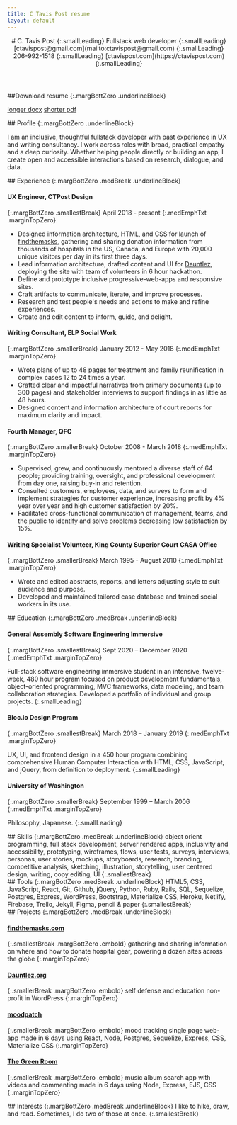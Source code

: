 ```yaml
---
title: C Tavis Post resume
layout: default
---
```


<article class="projContainer" markdown="1">
<div class="projLimitWidth" markdown="1">
<header markdown="1">
# C. Tavis Post
{:.smallLeading}
Fullstack web developer
{:.smallLeading}
[ctavispost@gmail.com](mailto:ctavispost@gmail.com)
{:.smallLeading}
206-992-1518
{:.smallLeading}
[ctavispost.com](https://ctavispost.com)
{:.smallLeading}
</header>

<section class="smBreak" markdown="1">
##Download resume
{:.margBottZero .underlineBlock}

[longer docx](./c-tavis-post-resume.docx)
[shorter pdf](./c_tavis_post_resume.pdf)
</section>

<article class="medBreak" markdown="1">
## Profile
{:.margBottZero .underlineBlock}

I am an inclusive, thoughtful fullstack developer with past experience in UX and writing consultancy. I work across roles with broad, practical empathy and a deep curiosity. Whether helping people directly or building an app, I create open and accessible interactions based on research, dialogue, and data.
</article>

<article markdown="1">
## Experience
{:.margBottZero .medBreak .underlineBlock}

#### UX Engineer, CTPost Design
{:.margBottZero .smallestBreak}
April 2018 - present
{:.medEmphTxt .marginTopZero}

- Designed information architecture, HTML, and CSS for launch of [findthemasks](https://findthemasks.com), gathering and sharing donation information from thousands of hospitals in the US, Canada, and Europe with 20,000 unique visitors per day in its first three days.
- Lead information architecture, drafted content and UI for [Dauntlez](https://dauntlez.org), deploying the site with team of volunteers in 6 hour hackathon.
- Define and prototype inclusive progressive-web-apps and responsive sites.
- Craft artifacts to communicate, iterate, and improve processes.
- Research and test people's needs and actions to make and refine experiences.
- Create and edit content to inform, guide, and delight.

#### Writing Consultant, ELP Social Work
{:.margBottZero .smallerBreak}
January 2012 - May 2018
{:.medEmphTxt .marginTopZero}

- Wrote plans of up to 48 pages for treatment and family reunification in complex cases 12 to 24 times a year.
- Crafted clear and impactful narratives from primary documents (up to 300 pages) and stakeholder interviews to support findings in as little as 48 hours.
- Designed content and information architecture of court reports for maximum clarity and impact.

#### Fourth Manager, QFC
{:.margBottZero .smallerBreak}
October 2008 - March 2018
{:.medEmphTxt .marginTopZero}

- Supervised, grew, and continuously mentored a diverse staff of 64 people; providing training, oversight, and professional development from day one, raising buy-in and retention.
- Consulted customers, employees, data, and surveys to form and implement strategies for customer experience, increasing profit by 4% year over year and high customer satisfaction by 20%.
- Facilitated cross-functional communication of management, teams, and the public to identify and solve problems decreasing low satisfaction by 15%.

#### Writing Specialist Volunteer, King County Superior Court CASA Office
{:.margBottZero .smallerBreak}
March 1995 - August 2010
{:.medEmphTxt .marginTopZero}

- Wrote and edited abstracts, reports, and letters adjusting style to suit audience and purpose.
- Developed and maintained tailored case database and trained social workers in its use.
</article>


<article markdown="1">
## Education
{:.margBottZero .medBreak .underlineBlock}

#### General Assembly Software Engineering Immersive
{:.margBottZero .smallestBreak}
Sept 2020 – December 2020
{:.medEmphTxt .marginTopZero}

Full-stack software engineering immersive student in an intensive, twelve-week, 480 hour program focused on product development fundamentals, object-oriented programming, MVC frameworks, data modeling, and team collaboration strategies. Developed a portfolio of individual and group projects.
{:.smallLeading}

#### Bloc.io Design Program
{:.margBottZero .smallestBreak}
March 2018 – January 2019
{:.medEmphTxt .marginTopZero}

UX, UI, and frontend design in a 450 hour program combining comprehensive Human Computer Interaction with HTML, CSS, JavaScript, and jQuery, from definition to deployment.
{:.smallLeading}

#### University of Washington
{:.margBottZero .smallerBreak}
September 1999 – March 2006
{:.medEmphTxt .marginTopZero}

Philosophy, Japanese.
{:.smallLeading}
</article>

<article markdown="1">
## Skills
{:.margBottZero .medBreak .underlineBlock}
object orient programming, full stack development, server rendered apps, inclusivity and accessibility, prototyping, wireframes, flows, user tests, surveys, interviews, personas, user stories, mockups, storyboards, research, branding, competitive analysis, sketching, illustration, storytelling, user centered design, writing, copy editing, UI
{:.smallestBreak}
</article>

<article markdown="1">
## Tools
{:.margBottZero .medBreak .underlineBlock}
HTML5, CSS, JavaScript, React, Git, Github, jQuery, Python, Ruby, Rails, SQL, Sequelize, Postgres, Express, WordPress, Bootstrap, Materialize CSS, Heroku, Netlify, Firebase, Trello, Jekyll, Figma, pencil & paper
{:.smallestBreak}
</article>

<article markdown="1">
## Projects
{:.margBottZero .medBreak .underlineBlock}

#### [findthemasks.com](https://findthemasks.com)
{:.smallestBreak .margBottZero .embold}
gathering and sharing information on where and how to donate hospital gear, powering a dozen sites across the globe
{:.marginTopZero}

#### [Dauntlez.org](https://dauntlez.org)
{:.smallerBreak .margBottZero .embold}
self defense and education non-profit in WordPress
{:.marginTopZero}

#### [moodpatch](https://github.com/ctavispost/moodPatch_frontend)
{:.smallerBreak .margBottZero .embold}
mood tracking single page web-app made in 6 days using React, Node, Postgres, Sequelize, Express, CSS, Materialize CSS
{:.marginTopZero}

#### [The Green Room](https://github.com/astudillome/Green-Room-App)
{:.smallerBreak .margBottZero .embold}
music album search app with videos and commenting made in 6 days using Node, Express, EJS, CSS
{:.marginTopZero}

</article>

<article markdown="1">
## Interests
{:.margBottZero .medBreak .underlineBlock}
I like to hike, draw, and read. Sometimes, I do two of those at once.
{:.smallestBreak}
</article>
</div>
</article>
